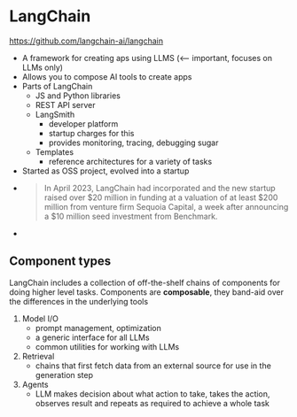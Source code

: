 # LangChain

https://github.com/langchain-ai/langchain

-   A framework for creating aps using LLMS (<-- important, focuses on LLMs only)
-   Allows you to compose AI tools to create apps
-   Parts of LangChain
    -   JS and Python libraries
    -   REST API server
    -   LangSmith
        - developer platform
        - startup charges for this
        - provides monitoring, tracing, debugging sugar
    -   Templates
        -   reference architectures for a variety of tasks
-   Started as OSS project, evolved into a startup
-   > In April 2023, LangChain had incorporated and the new startup raised over
    > $20 million in funding at a valuation of at least $200 million from venture firm
    > Sequoia Capital, a week after announcing a $10 million seed investment from
    > Benchmark.
-

## Component types

LangChain includes a collection of off-the-shelf chains of components for doing
higher level tasks. Components are **composable**, they band-aid over the
differences in the underlying tools

1. Model I/O
    - prompt management, optimization
    - a generic interface for all LLMs
    - common utilities for working with LLMs
2. Retrieval
    - chains that first fetch data from an external source for use in the generation step
3. Agents
    - LLM makes decision about what action to take, takes the action, observes result and repeats as required to achieve a whole task

